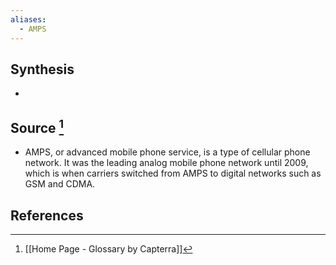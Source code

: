 ```yaml
---
aliases:
  - AMPS
---
```

## Synthesis
- 
## Source [^1]
- AMPS, or advanced mobile phone service, is a type of cellular phone network. It was the leading analog mobile phone network until 2009, which is when carriers switched from AMPS to digital networks such as GSM and CDMA.
## References

[^1]: [[Home Page - Glossary by Capterra]]